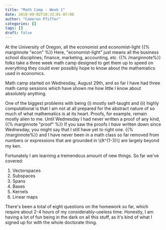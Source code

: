 ```yaml
---
title: "Math Camp - Week 1"
date: 2018-09-02T18:33:01-07:00
author: "Cameron Pfiffer"
categories: []
tags: []
draft: false
---
```


At the University of Oregon, all the economist and economist-light {{% marginnote "econ" %}} Here, "economist-light" just means all the business school disciplines; finance, marketing, accounting, etc. {{% /marginnote%}} folks take a three week math camp designed to get them up to speed on everything they could ever possibly hope to know about the mathematics used in economics.

Math camp started on Wednesday, August 29th, and so far I have had three math camp sessions which have shown me how little I know about absolutely anything.

One of the biggest problems with being (i) mostly self-taught and (ii) highly computational is that I am not at all prepared for the abstract nature of so much of what mathematics is at its heart. Proofs, for example, remain mostly alien to me. Until Wednesday I had never written a proof of any kind, {{% marginnote "proof" %}} If you saw the proofs I _have_ written down since Wednesday, you might say that I still have yet to right one. {{% /marginnote%}} and I have never been in a math class so far removed from numbers or expressions that are grounded in \\(ℝ^{1-3}\\) are largely beyond my ken.

Fortunately I am learning a tremendous amount of new things. So far we've covered:

1. Vectorspaces
2. Subspaces
3. Spans
4. Bases
5. Kernels
6. Linear maps

There's been a total of eight questions on the homework so far, which require about 2-4 hours of my considerably-useless time. Honestly, I am having a lot of fun being in the dark on all this stuff, as it's kind of what I signed up for with the whole doctorate thing.
